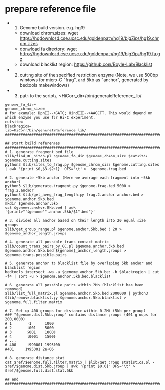 
# prepare reference file ##########################################################################################
- 1. Genome build version. e.g. hg19
  - download chrom.sizes: wget https://hgdownload.cse.ucsc.edu/goldenpath/hg19/bigZips/hg19.chrom.sizes
  - donwload fa directory: wget https://hgdownload.cse.ucsc.edu/goldenpath/hg19/bigZips/hg19.fa.gz
  - download blacklist region: https://github.com/Boyle-Lab/Blacklist
- 2. cutting site of the specified restriction enzyme (Note, we use 500bp windows for micro-C "frag", and 5kb as "anchor", generated by bedtools makewindows)
- 3. path to the scripts, <HiCorr_dir>/bin/generateReference_lib/
```
genome_fa_dir=
genome_chrom_size=
# for example: DpnII-->GATC; HindIII-->AAGCTT. This would depend on which enzyme you use for Hi-C experiment. 
cutsite=
blackregion=
lib=HiCorr/bin/generateReference_lib/
###########################################################################################################

## start build references #################################################################################
# 1. generate fragment bed file
$lib/find_RE_sites.pl $genome_fa_dir $genome_chrom_size $cutsite> $genome.cutting.sites
python3 $lib/sites_to_frag.py $genome_chrom_size $genome.cutting.sites | awk '{print $0,$3-$2+1}' OFS='\t' >  $genome.frag.bed

# 2. generate ~5kb anchor (Here we average each fragment into ~5kb anchor)
python3 $lib/generate.fragment.py $genome.frag.bed 5000 > frag.2.anchor 
python3 $lib/get_aveg_frag_length.py frag.2.anchor anchor.bed > $genome.anchor.5kb.bed
mkdir $genome.anchor.5kb
cat $genome.anchor.5kb.bed | awk '{print>"'$genome'".anchor.5kb/$1".bed"}'

# 3. divided all anchor based on their length into 20 equal size groups
$lib/get_group_range.pl $genome.anchor.5kb.bed 6 20 > $genome_anchor_length.groups

# 4. generate all possible trans contact matric
$lib/count_trans_pairs_by_GC.pl $genome.anchor.5kb.bed $genome.anchor.5kb.bed ${genome}_anchor_length.groups > $genome.trans.possible.pairs

# 5. generate anchor to blacklist file by overlaping 5kb anchor and blacklist region
bedtools intersect -wa -a $genome.anchor.5kb.bed -b $blackregion | cut -f4 | sort -u > $genome.anchor.5kb.bed.blacklist

# 6. generate all possible pairs within 2Mb (blacklist has been removed)
$lib/list_full_matrix.pl $genome.anchor.5kb.bed 2000000 | python3 $lib/remove.blacklist.py $genome.anchor.5kb.blacklist > $genome.full.filter.matrix

# 7. Set up 400 groups for distance within 0-2Mb (5kb per group)
### "$genome.dist.5kb.group" contains distance groups (401 groups for 200,0000)
# 1       -1      1000
# 2       1001    5000
# 3       5001    10000
# 4       10001   15000
# ...
# 400     1990001 1995000
#401     1995001 2e+06

# 8. generate distance stat 
cat $ref/$genome.full.filter.matrix | $lib/get_group_statistics.pl - $ref/$genome.dist.5kb.group | awk '{print $0,0}' OFS='\t' > $ref/$genome.full.dist.stat.5kb

## end  ####################################################################################################
```

